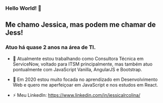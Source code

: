 ### Hello World! 👋

## Me chamo Jessica, mas podem me chamar de Jess!
### Atuo há quase 2 anos na área de TI.


- 🔭 Atualmente estou trabalhando como Consultora Técnica em ServiceNow, voltado para ITSM principalmente, mas também atuo pontualmente com JavaScript Vanilla, AngularJS e Bootstrap. 
- 🌱 Em 2020 estou muito focada no aprendizado em Desenvolvimento Web e quero me aperfeiçoar em JavaScript e nos estudos em React. 


- ⚡ Meu LinkedIn: https://www.linkedin.com/in/jessicalrcolina/

